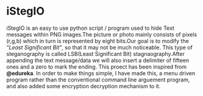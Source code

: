 <h1>iStegIO</h1>
iStegIO is an easy to use python script / program used to hide Text messages within PNG images.The picture or photo mainly consists of pixels (r,g,b) which in turn is represented by eight bits.Our goal is to modify the <em>"Least Significant Bit"</em>, so that it may not be much noticeable. This type of steganography is called LSB(Least Significant Bit) stagnaography.After appending the text message/data we will also insert a delimiter of fifteen ones and a zero to mark the ending. This proect has been inspired from <b>@edureka</b>. In order to make things simple, I have made this, a menu driven program rather than the conventional command line arguement program, and also added some encryption decryption mechanism to it.
